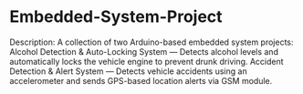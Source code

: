 # Embedded-System-Project
Description: A collection of two Arduino-based embedded system projects:  Alcohol Detection &amp; Auto-Locking System — Detects alcohol levels and automatically locks the vehicle engine to prevent drunk driving.  Accident Detection &amp; Alert System — Detects vehicle accidents using an accelerometer and sends GPS-based location alerts via GSM module.
